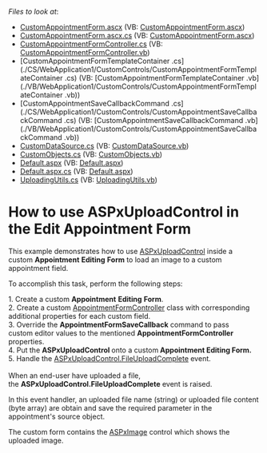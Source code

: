 <!-- default file list -->
*Files to look at*:

* [CustomAppointmentForm.ascx](./CS/WebApplication1/CustomControls/CustomAppointmentForm.ascx) (VB: [CustomAppointmentForm.ascx](./VB/WebApplication1/CustomControls/CustomAppointmentForm.ascx))
* [CustomAppointmentForm.ascx.cs](./CS/WebApplication1/CustomControls/CustomAppointmentForm.ascx.cs) (VB: [CustomAppointmentForm.ascx](./VB/WebApplication1/CustomControls/CustomAppointmentForm.ascx))
* [CustomAppointmentFormController.cs](./CS/WebApplication1/CustomControls/CustomAppointmentFormController.cs) (VB: [CustomAppointmentFormController.vb](./VB/WebApplication1/CustomControls/CustomAppointmentFormController.vb))
* [CustomAppointmentFormTemplateContainer .cs](./CS/WebApplication1/CustomControls/CustomAppointmentFormTemplateContainer .cs) (VB: [CustomAppointmentFormTemplateContainer .vb](./VB/WebApplication1/CustomControls/CustomAppointmentFormTemplateContainer .vb))
* [CustomAppointmentSaveCallbackCommand .cs](./CS/WebApplication1/CustomControls/CustomAppointmentSaveCallbackCommand .cs) (VB: [CustomAppointmentSaveCallbackCommand .vb](./VB/WebApplication1/CustomControls/CustomAppointmentSaveCallbackCommand .vb))
* [CustomDataSource.cs](./CS/WebApplication1/CustomDataSource.cs) (VB: [CustomDataSource.vb](./VB/WebApplication1/CustomDataSource.vb))
* [CustomObjects.cs](./CS/WebApplication1/CustomObjects.cs) (VB: [CustomObjects.vb](./VB/WebApplication1/CustomObjects.vb))
* [Default.aspx](./CS/WebApplication1/Default.aspx) (VB: [Default.aspx](./VB/WebApplication1/Default.aspx))
* [Default.aspx.cs](./CS/WebApplication1/Default.aspx.cs) (VB: [Default.aspx](./VB/WebApplication1/Default.aspx))
* [UploadingUtils.cs](./CS/WebApplication1/UploadingUtils.cs) (VB: [UploadingUtils.vb](./VB/WebApplication1/UploadingUtils.vb))
<!-- default file list end -->
# How to use ASPxUploadControl in the Edit Appointment Form


<p>This example demonstrates how to use <a href="https://documentation.devexpress.com/#AspNet/clsDevExpressWebASPxUploadControlASPxUploadControltopic">ASPxUploadControl</a> inside a custom <strong>Appointment</strong> <strong>Editing</strong> <strong>Form</strong> to load an image to a custom appointment field.</p>
<p>To accomplish this task, perform the following steps:</p>
<p>1. Create a custom <strong>Appointment</strong> <strong>Editing</strong> <strong>Form</strong>.<br />2. Create a custom <a href="https://documentation.devexpress.com/#WPF/clsDevExpressXpfSchedulerUIAppointmentFormControllertopic">AppointmentFormController</a> class with corresponding additional properties for each custom field.<br />3. Override the <strong>AppointmentFormSaveCallback</strong> command to pass custom editor values to the mentioned <strong>AppointmentFormController</strong> properties.<br />4. Put the <strong>ASPxUploadControl </strong>onto a custom<strong> Appointment Editing Form.<br /></strong>5. Handle the <a href="http://documentation.devexpress.com/#AspNet/DevExpressWebASPxUploadControlASPxUploadControl_FileUploadCompletetopic">ASPxUploadControl.FileUploadComplete</a> event. <br /><br />When an end-user have uploaded a file, the <strong>ASPxUploadControl.FileUploadComplete</strong> event is raised.</p>
<p>In this event handler, an uploaded file name (string) or uploaded file content (byte array) are obtain and save the required parameter in the appointment's source object. </p>
<p>The custom form contains the <a href="https://documentation.devexpress.com/#AspNet/clsDevExpressWebASPxEditorsASPxImagetopic">ASPxImage</a> control which shows the uploaded image.</p>

<br/>


